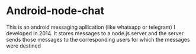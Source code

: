 # Android-node-chat
This is an android messaging apllication (like whatsapp or telegram) I developed in 2014. It stores messages to a node.js server and the server sends those messages to the corresponding users for which the messages were destined
